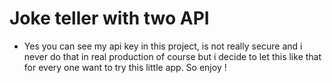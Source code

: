 # Joke teller with two API 
- Yes you can see my api key in this project, is not really secure and i never do that in real production of course but i decide to let this like that for every one want to try this little app. So enjoy !